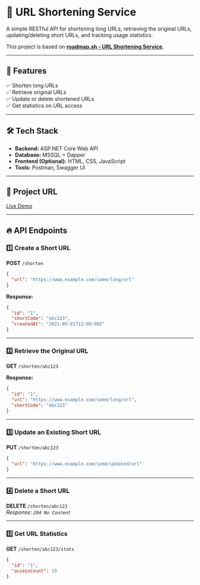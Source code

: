 # 🚀 URL Shortening Service  

A simple RESTful API for shortening long URLs, retrieving the original URLs, updating/deleting short URLs, and tracking usage statistics.  

This project is based on **[roadmap.sh - URL Shortening Service](https://roadmap.sh/projects/url-shortening-service).**  

---

## 📌 Features  
✅ Shorten long URLs  
✅ Retrieve original URLs  
✅ Update or delete shortened URLs  
✅ Get statistics on URL access  

---

## 🛠 Tech Stack  
- **Backend:** ASP.NET Core Web API  
- **Database:** MSSQL + Dapper  
- **Frontend (Optional):** HTML, CSS, JavaScript  
- **Tools:** Postman, Swagger UI  

---

## 🔗 Project URL  
[Live Demo](https://your-project-url.com)  

---

## 🔥 API Endpoints  

### 1️⃣ **Create a Short URL**  
**POST** `/shorten`  

```json
{
  "url": "https://www.example.com/some/long/url"
}
```
**Response:**  
```json
{
  "id": "1",
  "shortCode": "abc123",
  "createdAt": "2021-09-01T12:00:00Z"
}
```

---

### 2️⃣ **Retrieve the Original URL**  
**GET** `/shorten/abc123`  

**Response:**  
```json
{
  "id": "1",
  "url": "https://www.example.com/some/long/url",
  "shortCode": "abc123"
}
```

---

### 3️⃣ **Update an Existing Short URL**  
**PUT** `/shorten/abc123`  
```json
{
  "url": "https://www.example.com/some/updated/url"
}
```

---

### 4️⃣ **Delete a Short URL**  
**DELETE** `/shorten/abc123`  
_Response: `204 No Content`_

---

### 5️⃣ **Get URL Statistics**  
**GET** `/shorten/abc123/stats`  

```json
{
  "id": "1",
  "accessCount": 10
}


